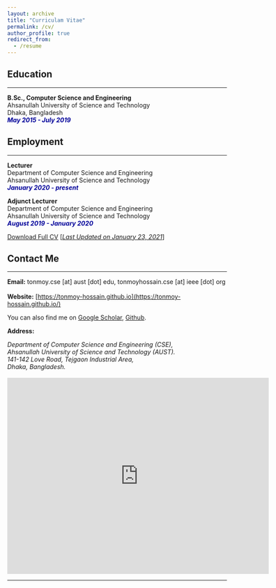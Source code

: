 ```yaml
---
layout: archive
title: "Curriculam Vitae"
permalink: /cv/
author_profile: true
redirect_from:
  - /resume
---
```


## Education 
-------------
<b>B.Sc., Computer Science and Engineering</b><br />
Ahsanullah University of Science and Technology<br />
Dhaka, Bangladesh<br />
<i style='color:#000099;'>**May 2015 - July 2019**</i>

## Employment 
-------------
<b>Lecturer</b><br />
Department of Computer Science and Engineering <br/>
Ahsanullah University of Science and Technology<br />
<i style='color:#000099;'>**January 2020 - present**</i><br/>

<b>Adjunct Lecturer</b><br />
Department of Computer Science and Engineering <br/>
Ahsanullah University of Science and Technology<br />
<i style='color:#000099;'>**August 2019 - January 2020**</i>

[Download Full CV](https://tonmoy-hossain.github.io/files/CV_TonmoyHossain_updated.pdf) [<ins>*Last Updated on January 23, 2021*</ins>]

## Contact Me
-------------

**Email:** tonmoy.cse [at] aust [dot] edu, tonmoyhossain.cse [at] ieee [dot] org<br /> 
 <br /> 
**Website:** [https://tonmoy-hossain.github.io](https://tonmoy-hossain.github.io/) <br />

You can also find me on [Google Scholar](https://scholar.google.com/citations?hl=en&user=LxGVl2wAAAAJ), [Github](https://github.com/tonmoy-hossain).


**Address:**
<address>
Department of Computer Science and Engineering (CSE), <br /> 
Ahsanullah University of Science and Technology (AUST). <br /> 
141-142 Love Road, Tejgaon Industrial Area, <br />
Dhaka, Bangladesh. <br /> 
</address> 
<br /> 
<iframe src="https://www.google.com/maps/embed?pb=!1m18!1m12!1m3!1d3651.5375119530972!2d90.40462791445606!3d23.76386639417981!2m3!1f0!2f0!3f0!3m2!1i1024!2i768!4f13.1!3m3!1m2!1s0x3755c77decb5f845%3A0xc2eadd2f3b867792!2sAhsanullah%20University%20of%20Science%20and%20Technology!5e0!3m2!1sen!2sus!4v1584909327199!5m2!1sen!2sus" width="600" height="450" frameborder="0" style="border:0;" allowfullscreen="" aria-hidden="false" tabindex="0"></iframe>

__________________________________________________________